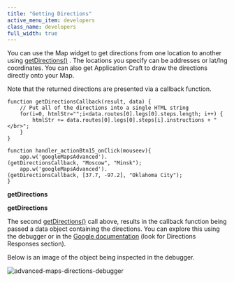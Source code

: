 ```yaml
---
title: "Getting Directions"
active_menu_item: developers
class_name: developers
full_width: true
---
```



You can use the Map widget to get directions from one location to another using [getDirections()](../../../scripting-apis/client-api/widget-object-functions/advanced-maps/getdirections) . The locations you specify can be addresses or lat/lng coordinates. You can also get Application Craft to draw the directions directly onto your Map.

Note that the returned directions are presented via a callback function.

    function getDirectionsCallback(result, data) {
        // Put all of the directions into a single HTML string
        for(i=0, htmlStr="";i<data.routes[0].legs[0].steps.length; i++) {
            htmlStr += data.routes[0].legs[0].steps[i].instructions + "</br>";
        }
    }
     
    function handler_actionBtn15_onClick(mouseev){
        app.w('googleMapsAdvanced').
    (getDirectionsCallback, "Moscow", "Minsk");
        app.w('googleMapsAdvanced').
    (getDirectionsCallback, [37.7, -97.2], "Oklahoma City");
    }
   

**getDirections**

**getDirections**

The second [getDirections()](../../../scripting-apis/client-api/widget-object-functions/advanced-maps/getdirections) call above, results in the callback function being passed a data object containing the directions. You can explore this using the debugger or in the [Google documentation](http://code.google.com/apis/maps/documentation/directions/) (look for Directions Responses section).

Below is an image of the object being inspected in the debugger.

![advanced-maps-directions-debugger](/img/docs/advanced-maps-directions-debugger.png)

